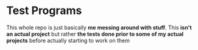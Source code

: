# Test Programs
This whole repo is just basically **me messing around with stuff**. This **isn't an actual project** but rather **the tests done prior to some of my actual projects** before actually starting to work on them
